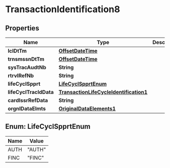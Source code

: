 

# TransactionIdentification8

## Properties

Name | Type | Description | Notes
------------ | ------------- | ------------- | -------------
**lclDtTm** | [**OffsetDateTime**](OffsetDateTime.md) |  | 
**trnsmssnDtTm** | [**OffsetDateTime**](OffsetDateTime.md) |  |  [optional]
**sysTracAudtNb** | **String** |  | 
**rtrvlRefNb** | **String** |  | 
**lifeCyclSpprt** | [**LifeCyclSpprtEnum**](#LifeCyclSpprtEnum) |  |  [optional]
**lifeCyclTracIdData** | [**TransactionLifeCycleIdentification1**](TransactionLifeCycleIdentification1.md) |  |  [optional]
**cardIssrRefData** | **String** |  |  [optional]
**orgnlDataElmts** | [**OriginalDataElements1**](OriginalDataElements1.md) |  |  [optional]



## Enum: LifeCyclSpprtEnum

Name | Value
---- | -----
AUTH | &quot;AUTH&quot;
FINC | &quot;FINC&quot;



